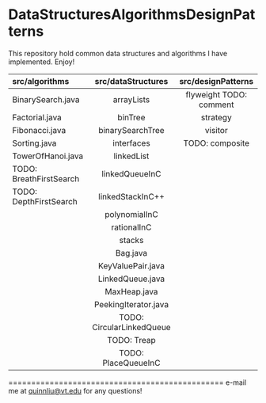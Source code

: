 DataStructuresAlgorithmsDesignPatterns
======================================

This repository hold common data structures and algorithms I have implemented. Enjoy!

|src/algorithms                 |src/dataStructures               |src/designPatterns        |
|:------------------------------|:-------------------------------:|:------------------------:|
|BinarySearch.java              |arrayLists                       |flyweight TODO: comment   |
|Factorial.java                 |binTree                          |strategy                  |
|Fibonacci.java                 |binarySearchTree                 |visitor                   |
|Sorting.java                   |interfaces                       |TODO: composite           |
|TowerOfHanoi.java              |linkedList                       |
|TODO: BreathFirstSearch        |linkedQueueInC                   |  
|TODO: DepthFirstSearch         |linkedStackInC++                 |    
                                |polynomialInC                    | 
                                |rationalInC                      | 
                                |stacks                           | 
                                |Bag.java                         |
                                |KeyValuePair.java                |     
                                |LinkedQueue.java                 |     
                                |MaxHeap.java                     | 
                                |PeekingIterator.java             |         
                                |TODO: CircularLinkedQueue        |              
                                |TODO: Treap                      | 
                                |TODO: PlaceQueueInC              |        

===============================================
e-mail me at quinnliu@vt.edu for any questions!